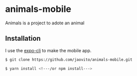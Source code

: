# animals-mobile
Animals is a project to adote an animal

## Installation
I use the [expo-cli](https://docs.expo.io) to make the mobile app.

```bash
$ git clone https://github.com/jaovito/animals-mobile.git
```

```bash
$ yarn install <!---/or npm install--->
```